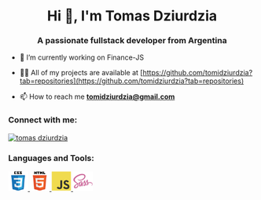<h1 align="center">Hi 👋, I'm Tomas Dziurdzia</h1>
<h3 align="center">A passionate fullstack developer from Argentina</h3>

- 🔭 I’m currently working on Finance-JS

- 👨‍💻 All of my projects are available at [https://github.com/tomidziurdzia?tab=repositories](https://github.com/tomidziurdzia?tab=repositories)

- 📫 How to reach me **tomidziurdzia@gmail.com**

<h3 align="left">Connect with me:</h3>
<p align="left">
<a href="https://linkedin.com/in/tomas-dziurdzia-bb79b8179" target="blank"><img align="center" src="https://raw.githubusercontent.com/rahuldkjain/github-profile-readme-generator/master/src/images/icons/Social/linked-in-alt.svg" alt="tomas dziurdzia" height="30" width="40" /></a>
</p>

<h3 align="left">Languages and Tools:</h3>
<p align="left"> <a href="https://www.w3schools.com/css/" target="_blank" rel="noreferrer"> <img src="https://raw.githubusercontent.com/devicons/devicon/master/icons/css3/css3-original-wordmark.svg" alt="css3" width="40" height="40"/> </a> <a href="https://www.w3.org/html/" target="_blank" rel="noreferrer"> <img src="https://raw.githubusercontent.com/devicons/devicon/master/icons/html5/html5-original-wordmark.svg" alt="html5" width="40" height="40"/> </a> <a href="https://developer.mozilla.org/en-US/docs/Web/JavaScript" target="_blank" rel="noreferrer"> <img src="https://raw.githubusercontent.com/devicons/devicon/master/icons/javascript/javascript-original.svg" alt="javascript" width="40" height="40"/> </a> <a href="https://sass-lang.com" target="_blank" rel="noreferrer"> <img src="https://raw.githubusercontent.com/devicons/devicon/master/icons/sass/sass-original.svg" alt="sass" width="40" height="40"/> </a> </p>
